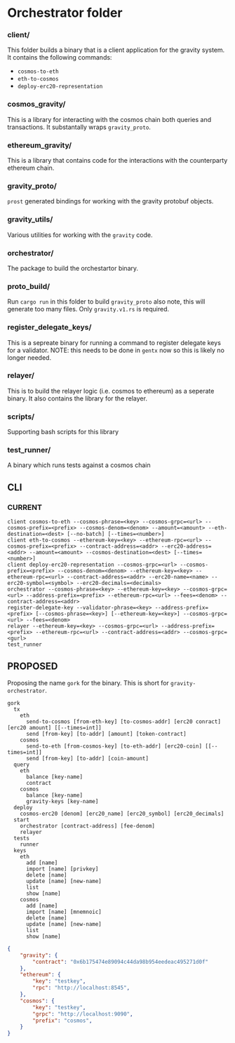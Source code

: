 # Orchestrator folder

### client/

This folder builds a binary that is a client application for the gravity system. It contains the following commands:
- `cosmos-to-eth`
- `eth-to-cosmos`
- `deploy-erc20-representation`

### cosmos_gravity/

This is a library for interacting with the cosmos chain both queries and transactions. It substantally wraps `gravity_proto`.

### ethereum_gravity/

This is a library that contains code for the interactions with the counterparty ethereum chain.

### gravity_proto/

`prost` generated bindings for working with the gravity protobuf objects.

### gravity_utils/

Various utilities for working with the `gravity` code.

### orchestrator/

The package to build the orchestartor binary.

### proto_build/

Run `cargo run` in this folder to build `gravity_proto` also note, this will generate too many files. Only `gravity.v1.rs` is required.

### register_delegate_keys/

This is a sepreate binary for running a command to register delegate keys for a validator. NOTE: this needs to be done in `gentx` now so this is likely no longer needed.

### relayer/

This is to build the relayer logic (i.e. cosmos to ethereum) as a seperate binary. It also contains the library for the relayer.

### scripts/

Supporting bash scripts for this library

### test_runner/

A binary which runs tests against a cosmos chain


## CLI

### CURRENT

```
client cosmos-to-eth --cosmos-phrase=<key> --cosmos-grpc=<url> --cosmos-prefix=<prefix> --cosmos-denom=<denom> --amount=<amount> --eth-destination=<dest> [--no-batch] [--times=<number>]
client eth-to-cosmos --ethereum-key=<key> --ethereum-rpc=<url> --cosmos-prefix=<prefix> --contract-address=<addr> --erc20-address=<addr> --amount=<amount> --cosmos-destination=<dest> [--times=<number>]
client deploy-erc20-representation --cosmos-grpc=<url> --cosmos-prefix=<prefix> --cosmos-denom=<denom> --ethereum-key=<key> --ethereum-rpc=<url> --contract-address=<addr> --erc20-name=<name> --erc20-symbol=<symbol> --erc20-decimals=<decimals>
orchestrator --cosmos-phrase=<key> --ethereum-key=<key> --cosmos-grpc=<url> --address-prefix=<prefix> --ethereum-rpc=<url> --fees=<denom> --contract-address=<addr>
register-delegate-key --validator-phrase=<key> --address-prefix=<prefix> [--cosmos-phrase=<key>] [--ethereum-key=<key>] --cosmos-grpc=<url> --fees=<denom>
relayer --ethereum-key=<key> --cosmos-grpc=<url> --address-prefix=<prefix> --ethereum-rpc=<url> --contract-address=<addr> --cosmos-grpc=<gurl>
test_runner 
```

## PROPOSED

Proposing the name `gork` for the binary. This is short for `gravity-orchestrator`.

```
gork
  tx
    eth
      send-to-cosmos [from-eth-key] [to-cosmos-addr] [erc20 conract] [erc20 amount] [[--times=int]]
      send [from-key] [to-addr] [amount] [token-contract]
    cosmos
      send-to-eth [from-cosmos-key] [to-eth-addr] [erc20-coin] [[--times=int]]
      send [from-key] [to-addr] [coin-amount]
  query
    eth
      balance [key-name]
      contract
    cosmos
      balance [key-name]
      gravity-keys [key-name]
  deploy
    cosmos-erc20 [denom] [erc20_name] [erc20_symbol] [erc20_decimals]
  start
    orchestrator [contract-address] [fee-denom]
    relayer
  tests
    runner
  keys
    eth
      add [name]
      import [name] [privkey]
      delete [name]
      update [name] [new-name]
      list
      show [name]
    cosmos 
      add [name]
      import [name] [mnemnoic]
      delete [name]
      update [name] [new-name]
      list
      show [name]
```

```json
{
    "gravity": {
        "contract": "0x6b175474e89094c44da98b954eedeac495271d0f"
    },
    "ethereum": {
        "key": "testkey",
        "rpc": "http://localhost:8545",
    },
    "cosmos": {
        "key": "testkey",
        "grpc": "http://localhost:9090",
        "prefix": "cosmos",
    }
}
```

